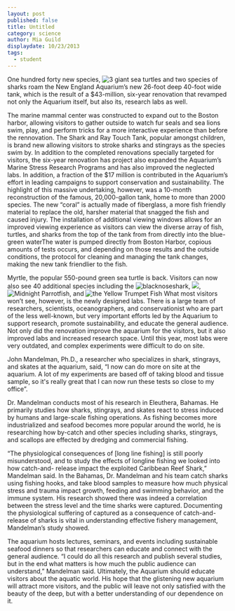 ```yaml
---
layout: post
published: false
title: Untitled
category: science
author: Mia Guild
displaydate: 10/23/2013
tags: 
  - student
---
```


One hundred forty new species, ![3 giant sea turtles](/http://upload.wikimedia.org/wikipedia/commons/a/aa/A._gigantea_Aldabra_Giant_Tortoise.jpg) and two species of sharks roam the New England Aquarium’s new 26-foot deep 40-foot wide tank, which is the result of a $43-million, six-year renovation that revamped not only the Aquarium itself, but also its, research labs as well. 

The marine mammal center was constructed to expand out to the Boston harbor, allowing visitors to gather outside to watch fur seals and sea lions swim, play, and perform tricks for a more interactive experience than before the rennovation. The Shark and Ray Touch Tank, popular amongst children, is brand new allowing visitors to stroke sharks and stingrays as the species swim by. In addition to the completed renovations specially targeted for visitors, the six-year renovation  has project also expanded the Aquarium’s Marine Stress Research Programs and has also improved the neglected labs. In addition, a fraction of the $17 million is contributed in the Aquarium’s effort in leading campaigns to support conservation and sustainability. The highlight of this massive undertaking, however, was a 10-month reconstruction of the famous, 20,000-gallon tank, home to more than 2000 species.  The new “coral” is actually made of fiberglass, a more fish friendly material to replace the old, harsher material that snagged the fish and caused injury. The installation of additional viewing windows allows for an improved viewing experience as visitors can view  the diverse array of fish, turtles, and sharks from the top of the tank from from directly into the blue-green waterThe water is pumped directly from Boston Harbor, copious amounts of tests occurs, and depending on those results and the outside conditions, the protocol for cleaning and managing the tank changes, making the new tank friendlier to the fish. 

Myrtle, the popular 550-pound green sea turtle is back. Visitors can now also see 40 additional species including the ![blacknoseshark](/http://upload.wikimedia.org/wikipedia/commons/2/21/Lemonshark_(2).jpg), ![](/http://upload.wikimedia.org/wikipedia/commons/3/3c/Midnight-parrotfish.png), ![Midnight Parrotfish](/http://upload.wikimedia.org/wikipedia/commons/a/a2/Yellow_Trumpet_Fish.jpg), and ![the Yellow Trumpet Fish](/http://upload.wikimedia.org/wikipedia/commons/6/6a/Mulloidichthys_martinicus.jpg) 
What most visitors won’t see, however, is the newly designed labs. There is a large team of researchers, scientists, oceanographers, and conservationist who are part of the less well-known, but very important efforts led by the Aquarium to support research, promote sustainability, and educate the general audience. Not only did the renovation improve the aquarium for the visitors, but it also improved labs and increased research space. Until this year, most labs were very outdated, and complex experiments were difficult to do on site. 

John Mandelman, Ph.D., a researcher who specializes in shark, stingrays, and skates at the aquarium, said, “I now can do more on site at the aquarium. A lot of my experiments are based off of taking blood and tissue sample, so it's really great that I can now run these tests so close to my office”. 

Dr. Mandelman conducts most of his research in Eleuthera, Bahamas. He primarily studies how sharks, stingrays, and skates react to stress induced by humans and large-scale fishing operations. As fishing becomes more industrialized and seafood becomes more popular around the world, he is researching how by-catch and other species including sharks, stingrays, and scallops are effected by dredging and commercial fishing. 

“The physiological consequences of [long line fishing] is still poorly misunderstood, and to study the effects of longline fishing we looked into how catch-and- release impact the exploited Caribbean Reef Shark,” Mandelman said. 
In the Bahamas, Dr. Mandelman and his team catch sharks using fishing hooks, and take blood samples to measure how much physical stress and trauma impact growth, feeding and swimming behavior, and the immune system. His research showed there was indeed a correlation between the stress level and the time sharks were captured. Documenting the physiological suffering of captured as a consequence of catch-and-release of sharks is vital in understanding effective fishery management, Mandelman’s study showed.

The aquarium hosts lectures, seminars, and events including sustainable seafood dinners so that researchers can educate and connect with the general audience. 
 “I could do all this research and publish several studies, but in the end what matters is how much the public audience can understand,” Mandelman said. Ultimately, the Aquarium should educate visitors about the aquatic world. His hope that the glistening new aquarium will attract more visitors, and the public will leave not only satisfied with the beauty of the deep, but with a better understanding of our dependence on it.  


